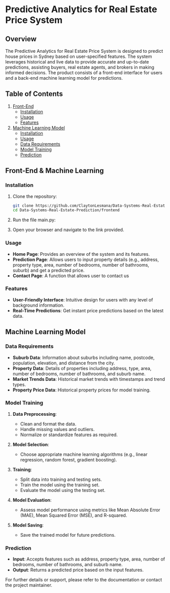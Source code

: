 # Predictive Analytics for Real Estate Price System

## Overview

The Predictive Analytics for Real Estate Price System is designed to predict house prices in Sydney based on user-specified features. The system leverages historical and live data to provide accurate and up-to-date predictions, assisting buyers, real estate agents, and brokers in making informed decisions. The product consists of a front-end interface for users and a back-end machine learning model for predictions.

## Table of Contents

1. [Front-End](#front-end)
    - [Installation](#installation)
    - [Usage](#usage)
    - [Features](#features)
2. [Machine Learning Model](#machine-learning-model)
    - [Installation](#installation-1)
    - [Usage](#usage-1)
    - [Data Requirements](#data-requirements)
    - [Model Training](#model-training)
    - [Prediction](#prediction)

## Front-End & Machine Learning

### Installation

1. Clone the repository:
    ```bash
    git clone https://github.com/ClaytonLesmana/Data-Systems-Real-Estate-Prediction.git
    cd Data-Systems-Real-Estate-Prediction/frontend
    ```

2. Run the file main.py:

4. Open your browser and navigate to the link provided.

### Usage

- **Home Page**: Provides an overview of the system and its features.
- **Prediction Page**: Allows users to input property details (e.g., address, property type, area, number of bedrooms, number of bathrooms, suburb) and get a predicted price.
- **Contact Page**: A function that allows user to contact us

### Features

- **User-Friendly Interface**: Intuitive design for users with any level of background information.
- **Real-Time Predictions**: Get instant price predictions based on the latest data.

## Machine Learning Model

### Data Requirements

- **Suburb Data**: Information about suburbs including name, postcode, population, elevation, and distance from the city.
- **Property Data**: Details of properties including address, type, area, number of bedrooms, number of bathrooms, and suburb name.
- **Market Trends Data**: Historical market trends with timestamps and trend types.
- **Property Price Data**: Historical property prices for model training.

### Model Training

1. **Data Preprocessing**:
    - Clean and format the data.
    - Handle missing values and outliers.
    - Normalize or standardize features as required.

2. **Model Selection**:
    - Choose appropriate machine learning algorithms (e.g., linear regression, random forest, gradient boosting).

3. **Training**:
    - Split data into training and testing sets.
    - Train the model using the training set.
    - Evaluate the model using the testing set.

4. **Model Evaluation**:
    - Assess model performance using metrics like Mean Absolute Error (MAE), Mean Squared Error (MSE), and R-squared.

5. **Model Saving**:
    - Save the trained model for future predictions.

### Prediction

- **Input**: Accepts features such as address, property type, area, number of bedrooms, number of bathrooms, and suburb name.
- **Output**: Returns a predicted price based on the input features.

For further details or support, please refer to the documentation or contact the project maintainer.
